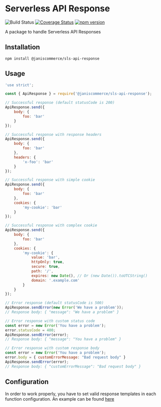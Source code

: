 # Serverless API Response

![Build Status](https://github.com/janis-commerce/sls-api-response/workflows/Build%20Status/badge.svg?branch=master)
[![Coverage Status](https://coveralls.io/repos/github/janis-commerce/sls-api-response/badge.svg?branch=master)](https://coveralls.io/github/janis-commerce/sls-api-response?branch=master)
[![npm version](https://badge.fury.io/js/%40janiscommerce%2Fsls-api-response.svg)](https://www.npmjs.com/package/@janiscommerce/sls-api-response)

A package to handle Serverless API Responses

## Installation

```
npm install @janiscommerce/sls-api-response
```

## Usage

```js
'use strict';

const { ApiResponse } = require('@janiscommerce/sls-api-response');

// Successful response (default statusCode is 200)
ApiResponse.send({
	body: {
		foo: 'bar'
	}
});

// Successful response with response headers
ApiResponse.send({
	body: {
		foo: 'bar'
	},
	headers: {
		'x-foo': 'bar'
	}
});

// Successful response with simple cookie
ApiResponse.send({
	body: {
		foo: 'bar'
	},
	cookies: {
		'my-cookie': 'bar'
	}
});

// Successful response with complex cookie
ApiResponse.send({
	body: {
		foo: 'bar'
	},
	cookies: {
		'my-cookie': {
			value: 'bar',
			httpOnly: true,
			secure: true,
			path: '/',
			expires: new Date(), // Or (new Date()).toUTCString()
			domain: '.example.com'
		}
	}
});

// Error response (default statusCode is 500)
ApiResponse.sendError(new Error('We have a problem'));
// Response body: { "message": "We have a problem" }

// Error response with custom status code
const error = new Error('You have a problem');
error.statusCode = 400;
ApiResponse.sendError(error);
// Response body: { "message": "You have a problem" }

// Error response with custom response body
const error = new Error('You have a problem');
error.body = { customErrorMessage: "Bad request body" }
ApiResponse.sendError(error);
// Response body: { "customErrorMessage": "Bad request body" }
```

## Configuration

In order to work properly, you have to set valid response templates in each function configuration. An example can be found [here](https://github.com/janis-commerce/sls-api-rest#function-minimal-configuration)
